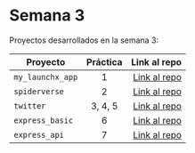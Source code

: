 # Semana 3 

Proyectos desarrollados en la semana 3:

| Proyecto | Práctica | Link al repo |
| ------------- |:-------------:| -----:|
|`my_launchx_app`|1|[Link al repo](https://github.com/Zavaladaniela/Proyecto1_Semana3_LaunchX.git)|
|`spiderverse`|2|[Link al repo](https://github.com/Zavaladaniela/Proyecto2_Semana3_LaunchX.git)|
|`twitter`|3, 4, 5|[Link al repo]()|
|`express_basic`|6|[Link al repo](https://github.com/Zavaladaniela/Proyecto6_Semana3_LaunchX_Back.git)|
|`express_api`|7|[Link al repo](https://github.com/Zavaladaniela/Proyecto7_Semana3_LaunchX_Back.git)|
